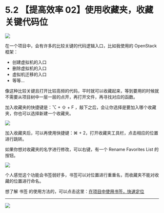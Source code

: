 # 5.2 【提高效率 02】使用收藏夹，收藏关键代码位

![](http://image.iswbm.com/20200804124133.png)

在一个项目中，会有许多的比较关键的代码逻辑入口，比如我使用的 OpenStack 框架：

- 创建虚拟机的入口
- 删除虚拟机的入口
- 虚拟机迁移的入口
- 等等...

像这种比较关键且打开比较高频的代码，平时就可以收藏起来，等到要用的时候就不需要从项目树中一层一层的点开，再打开文件，再寻找对应的函数。

加入收藏夹的快捷键是：⌥ + ⇧ + F ，敲下之后，会让你选择是要加入哪个收藏夹，你也可以选择新建一个收藏夹。

![](http://image.iswbm.com/image-20200829223345663.png)

加入收藏夹后，可以再使用快捷键：⌘ + 2，打开收藏夹工具栏，点击相应的位置进行跳转。

如果你想对收藏夹的名字进行修改，可以右键，有一个 Rename Favorites List 的按钮。

![](http://image.iswbm.com/20200829223552.png)

个人感觉这个功能会书签弱好多，书签可以对位置进行重重名，而收藏夹不能对收藏的位置进行命名。

想了解 书签 的使用方法的，可以点击这里：[在项目中使用书签，快速定位](http://pycharm.iswbm.com/en/latest/c06/c06_02.html)

---

![](http://image.iswbm.com/20200607174235.png)